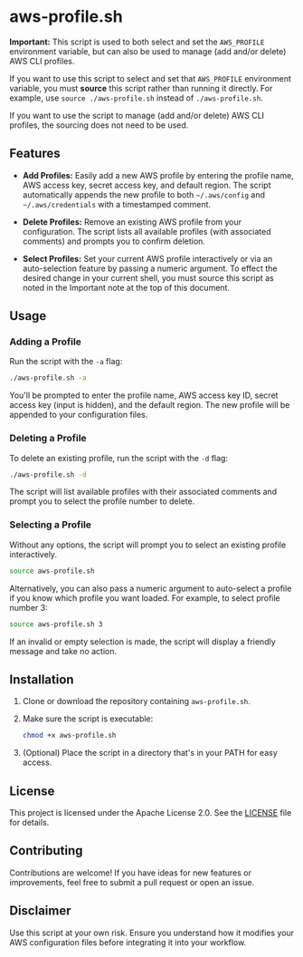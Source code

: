 # aws-profile.sh

**Important:** This script is used to both select and set the `AWS_PROFILE` environment variable, but can also be used to manage (add and/or delete) AWS CLI profiles.  

If you want to use this script to select and set that `AWS_PROFILE` environment variable, you must **source** this script rather than running it directly. For example, use `source ./aws-profile.sh` instead of `./aws-profile.sh`.

If you want to use the script to manage (add and/or delete) AWS CLI profiles, the sourcing does not need to be used.

## Features

* **Add Profiles:**
  Easily add a new AWS profile by entering the profile name, AWS access key, secret access key, and default region. The script automatically appends the new profile to both `~/.aws/config` and `~/.aws/credentials` with a timestamped comment.

* **Delete Profiles:**
  Remove an existing AWS profile from your configuration. The script lists all available profiles (with associated comments) and prompts you to confirm deletion.

* **Select Profiles:**
  Set your current AWS profile interactively or via an auto-selection feature by passing a numeric argument.  To effect the desired change in your current shell, you must source this script as noted in the Important note at the top of this document.

## Usage

### Adding a Profile

Run the script with the `-a` flag:

```sh
./aws-profile.sh -a
```

You'll be prompted to enter the profile name, AWS access key ID, secret access key (input is hidden), and the default region. The new profile will be appended to your configuration files.

### Deleting a Profile

To delete an existing profile, run the script with the `-d` flag:

```sh
./aws-profile.sh -d
```

The script will list available profiles with their associated comments and prompt you to select the profile number to delete.

### Selecting a Profile

Without any options, the script will prompt you to select an existing profile interactively. 

```sh
source aws-profile.sh
```

Alternatively, you can also pass a numeric argument to auto-select a profile if you know which profile you want loaded. For example, to select profile number 3:

```sh
source aws-profile.sh 3
```

If an invalid or empty selection is made, the script will display a friendly message and take no action.

## Installation

1. Clone or download the repository containing `aws-profile.sh`.
2. Make sure the script is executable:

    ```sh
    chmod +x aws-profile.sh
    ```

3. (Optional) Place the script in a directory that's in your PATH for easy access.

## License

This project is licensed under the Apache License 2.0. See the [LICENSE](LICENSE) file for details.

## Contributing

Contributions are welcome! If you have ideas for new features or improvements, feel free to submit a pull request or open an issue.

## Disclaimer

Use this script at your own risk. Ensure you understand how it modifies your AWS configuration files before integrating it into your workflow.

